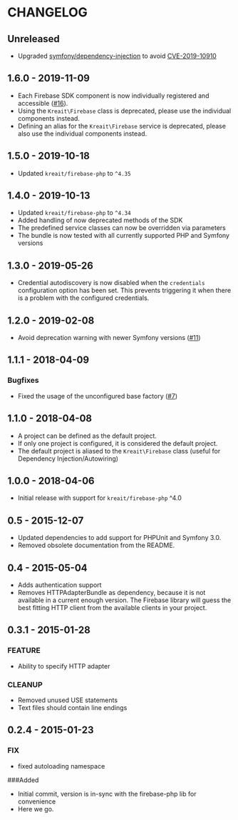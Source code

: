 # CHANGELOG

## Unreleased

* Upgraded [symfony/dependency-injection](https://packagist.org/packages/symfony/dependency-injection) to avoid
  [CVE-2019-10910](https://github.com/advisories/GHSA-pgwj-prpq-jpc2)

## 1.6.0 - 2019-11-09

* Each Firebase SDK component is now individually registered and accessible ([#16](https://github.com/kreait/firebase-bundle/pull/16)).
* Using the `Kreait\Firebase` class is deprecated, please use the individual components instead.
* Defining an alias for the `Kreait\Firebase` service is deprecated, please also use the individual components instead.

## 1.5.0 - 2019-10-18

* Updated `kreait/firebase-php` to `^4.35`

## 1.4.0 - 2019-10-13

* Updated `kreait/firebase-php` to `^4.34`
* Added handling of now deprecated methods of the SDK 
* The predefined service classes can now be overridden via parameters
* The bundle is now tested with all currently supported PHP and Symfony versions

## 1.3.0 - 2019-05-26

* Credential autodiscovery is now disabled when the `credentials` configuration option 
  has been set. This prevents triggering it when there is a problem with the configured 
  credentials.

## 1.2.0 - 2019-02-08

* Avoid deprecation warning with newer Symfony versions ([#11](https://github.com/kreait/firebase-bundle/pull/11))

## 1.1.1 - 2018-04-09

### Bugfixes

* Fixed the usage of the unconfigured base factory ([#7](https://github.com/kreait/firebase-bundle/pull/7)) 

## 1.1.0 - 2018-04-08

* A project can be defined as the default project.
* If only one project is configured, it is considered the default project.
* The default project is aliased to the `Kreait\Firebase` class (useful for Dependency Injection/Autowiring) 

## 1.0.0 - 2018-04-06

* Initial release with support for `kreait/firebase-php` ^4.0  

## 0.5 - 2015-12-07

* Updated dependencies to add support for PHPUnit and Symfony 3.0.
* Removed obsolete documentation from the README.

## 0.4 - 2015-05-04
* Adds authentication support
* Removes HTTPAdapterBundle as dependency, because it is not available in a current enough version. The Firebase library
  will guess the best fitting HTTP client from the available clients in your project. 

## 0.3.1 - 2015-01-28
### FEATURE
* Ability to specify HTTP adapter

### CLEANUP
* Removed unused USE statements
* Text files should contain line endings

## 0.2.4 - 2015-01-23
### FIX
* fixed autoloading namespace

###Added
* Initial commit, version is in-sync with the firebase-php lib for convenience
* Here we go.
